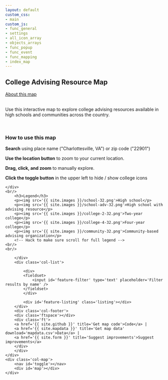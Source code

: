 ```yaml
---
layout: default
custom_css:
- main
custom_js:
- func_general
- settings
- all_icon_array
- objects_arrays
- func_popup
- func_event
- func_mapping
- index_map
---
```


<div class='container'>
	<div class='col-sidebar'>
		<div class='col-header'>
			<h2>College Advising Resource Map</h2>	
		</div>
		<div class='col-subheader'>
			<a href='{{ site.baseurl }}/about'>About this map</a>	
		</div>
		<div id='instructions'>
		<div id='subinstructions'>
		<br/>
			<p>Use this interactive map to explore college advising resources
				available in high schools and communities across the
	country.</p>
	<br/>
			<h3>How to use this map</h3>
			<p><i class='fas fa-search fa-lg fa-fw'></i>
				<b>Search</b> using place name ("Charlottesville, VA") or zip code ("22901")</p>
			<p><i class='fas fa-crosshairs fa-lg fa-fw'></i>
				<b>Use the location button</b> to zoom to your current location.</p>
			<p><i class='far fa-hand-pointer fa-lg fa-fw'></i>
				<b>Drag, click, and zoom</b> to manually explore.</p>
			<p><i class='fas fa-mouse-pointer fa-lg fa-fw'></i>
				<b>Click the toggle button</b> in the upper left to
	hide / show college icons</p>	
	
	</div>
	<br/>
		<h3>Legend</h3>
		<p><img src='{{ site.images }}/school-32.png'>High school</p>
		<p><img src='{{ site.images }}/school-adv-32.png'>High school with advising resource</p>
		<p><img src='{{ site.images }}/college-2-32.png'>Two-year college</p>
		<p><img src='{{ site.images }}/college-4-32.png'>Four-year college</p>
		<p><img src='{{ site.images }}/community-32.png'>Community-based advising organization</p>
		<!-- Hack to make sure scroll for full legend -->
	<br/>
	<br/>
	
	    </div>
		<div class='col-list'>
		
			<div>
			<fieldset>
				<input id='feature-filter' type='text' placeholder='Filter results by name' />
			</fieldset>
			</div>
		
			<div id='feature-listing' class='listing'></div>
		</div>
		<div class='col-footer'>
		<div class='ftspace'></div>
		<div class='ft'> 
		<a href='{{ site.github }}' title='Get map code'>Code</a> |
		<a href='{{ site.mapdata }}' title='Get map data' download='mapdata.csv'>Data</a> |
		<a href='{{ site.form }}' title='Suggest improvements'>Suggest improvements</a> 
		</div>
		</div>
	</div>
	<div class='col-map'>
		<nav id='toggle'></nav>
		<div id='map'></div>
	</div>
</div>
